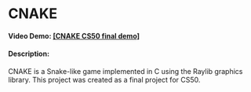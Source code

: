 # CNAKE

#### Video Demo: [\[CNAKE CS50 final demo\]](https://github.com/strandseter)

#### Description:

CNAKE is a Snake-like game implemented in C using the Raylib graphics library. This project was created as a final project for CS50.
